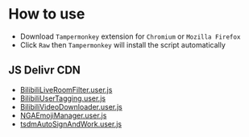 # How to use

- Download `Tampermonkey` extension for `Chromium` or `Mozilla Firefox`
- Click `Raw` then `Tampermonkey` will install the script automatically

## JS Delivr CDN
- [BilibiliLiveRoomFilter.user.js](https://cdn.jsdelivr.net/gh/jc3213/userscript@main/BilibiliLiveRoomFilter.user.js)
- [BilibiliUserTagging.user.js](https://cdn.jsdelivr.net/gh/jc3213/userscript@main/BilibiliUserTagging.user.js)
- [BilibiliVideoDownloader.user.js](https://cdn.jsdelivr.net/gh/jc3213/userscript@main/BilibiliVideoDownloader.user.js)
- [NGAEmojiManager.user.js](https://cdn.jsdelivr.net/gh/jc3213/userscript@main/NGAEmojiManager.user.js)
- [tsdmAutoSignAndWork.user.js](https://cdn.jsdelivr.net/gh/jc3213/userscript@main/tsdmAutoSignAndWork.user.js)
